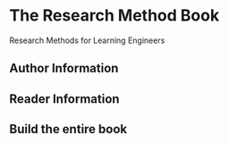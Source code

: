 # The Research Method Book
Research Methods for Learning Engineers

## Author Information

## Reader Information

## Build the entire book

